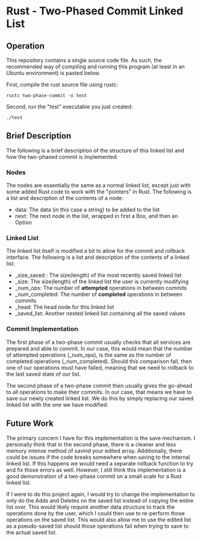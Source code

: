 # Rust - Two-Phased Commit Linked List

## Operation
This repository contains a single source code file. As such, the recommended way of compiling and running this program (at least in an Ubuntu environment) is pasted below.

First, compile the rust source file using rustc:
```
rustc two-phase-commit -o test
```

Second, run the "test" executable you just created:
```
./test
```

## Brief Description

The following is a brief description of the structure of this linked list and how the two-phased commit is implemented:

### Nodes
The nodes are essentially the same as a normal linked list, except just with some added Rust code to work with the "pointers" in Rust. The following is a list and description of the contents of a node:

* data: The data (in this case a string) to be added to the list
* next: The next node in the list, wrapped in first a Box, and then an Option

### Linked List
The linked list itself is modified a bit to allow for the commit and rollback interface. The following is a list and description of the contents of a linked list:

* _size_saved : The size(length) of the most recently saved linked list
* _size: The size(length) of the linked list the user is currently modifying
* _num_ops: The number of **attempted** operations in between commits
* _num_completed: The number of **completed** operations in between commits
* _head: The head node for this linked list
* _saved_list: Another nested linked list containing all the saved values

### Commit Implementation
The first phase of a two-phase commit usually checks that all services are prepared and able to commit. In our case, this would mean that the number of attempted operations (_num_ops), is the same as the number of completed operations (_num_completed). Should this comparison fail, then one of our operations must have failed, meaning that we need to rollback to the last saved state of our list.

The second phase of a two-phase commit then usually gives the go-ahead to all operations to make their commits. In our case, that means we have to save our newly created linked list. We do this by simply replacing our saved linked list with the one we have modified.

## Future Work
The primary concern I have for this implementation is the save mechanism. I personally think that in the second phase, there is a cleaner and less memory intense method of savind your edited array. Additionally, there could be issues if the code breaks somewhere when saving to the internal linked list. If this happens we would need a separate rollback function to try and fix those errors as well. However, I still think this implementation is a good demonstration of a two-phase commit on a small scale for a Rust linked list.

If I were to do this project again, I would try to change the implementation to only do the Adds and Deletes on the saved list instead of copying the entire list over. This would likely require another data structure to track the operations done by the user, which I could then use to re-perform those operations on the saved list. This would also allow me to use the edited list as a pseudo-saved list should those operations fail when trying to save to the actual saved list.
